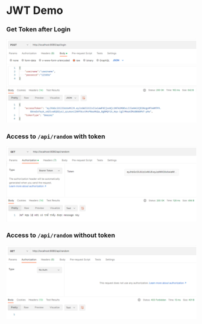 # JWT Demo

### Get Token after Login
![](./src/main/resources/static/images/login_jwt.png)

### Access to `/api/random` with token
![](./src/main/resources/static/images/random_request_with_token.png)

### Access to `/api/random` without token
![](./src/main/resources/static/images/random_request_noAuth.png)
